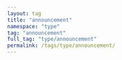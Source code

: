 ```yaml
---
layout: tag
title: "announcement"
namespace: "type"
tag: "announcement"
full_tag: "type/announcement"
permalink: /tags/type/announcement/
---
```

